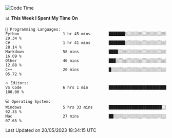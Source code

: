 
<!--START_SECTION:waka-->
![Code Time](http://img.shields.io/badge/Code%20Time-726%20hrs%2041%20mins-blue)

📊 **This Week I Spent My Time On** 

```text
💬 Programming Languages: 
Python                   1 hr 45 mins        ███████░░░░░░░░░░░░░░░░░░   29.34 % 
C#                       1 hr 41 mins        ███████░░░░░░░░░░░░░░░░░░   28.14 % 
Markdown                 58 mins             ████░░░░░░░░░░░░░░░░░░░░░   16.09 % 
Other                    46 mins             ███░░░░░░░░░░░░░░░░░░░░░░   12.88 % 
C++                      20 mins             █░░░░░░░░░░░░░░░░░░░░░░░░   05.72 % 

🔥 Editors: 
VS Code                  6 hrs 1 min         █████████████████████████   100.00 % 

💻 Operating System: 
Windows                  5 hrs 33 mins       ███████████████████████░░   92.35 % 
Mac                      27 mins             ██░░░░░░░░░░░░░░░░░░░░░░░   07.65 % 
```


 Last Updated on 20/05/2023 18:34:15 UTC
<!--END_SECTION:waka-->

